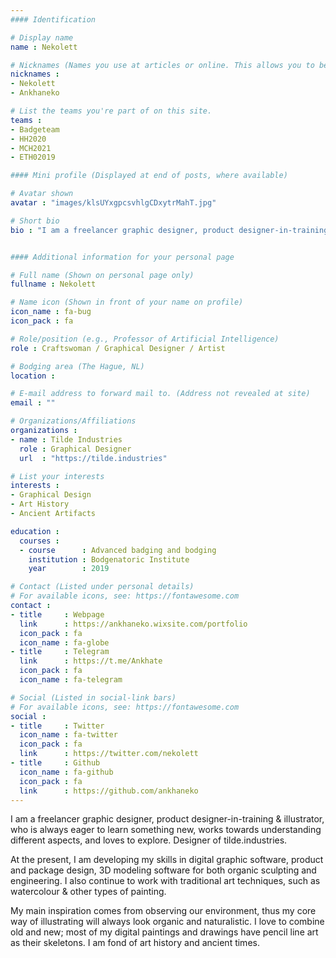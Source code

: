 ```yaml
---
#### Identification

# Display name
name : Nekolett

# Nicknames (Names you use at articles or online. This allows you to be linked at articles.)
nicknames :
- Nekolett
- Ankhaneko

# List the teams you're part of on this site.
teams :
- Badgeteam
- HH2020
- MCH2021
- ETH02019

#### Mini profile (Displayed at end of posts, where available)

# Avatar shown
avatar : "images/klsUYxgpcsvhlgCDxytrMahT.jpg"

# Short bio
bio : "I am a freelancer graphic designer, product designer-in-training & illustrator, who is always eager to learn something new, works towards understanding different aspects, and loves to explore."


#### Additional information for your personal page

# Full name (Shown on personal page only)
fullname : Nekolett

# Name icon (Shown in front of your name on profile)
icon_name : fa-bug
icon_pack : fa

# Role/position (e.g., Professor of Artificial Intelligence)
role : Craftswoman / Graphical Designer / Artist

# Bodging area (The Hague, NL)
location :

# E-mail address to forward mail to. (Address not revealed at site)
email : ""

# Organizations/Affiliations
organizations :
- name : Tilde Industries
  role : Graphical Designer
  url  : "https://tilde.industries"

# List your interests
interests :
- Graphical Design
- Art History
- Ancient Artifacts

education :
  courses :
  - course      : Advanced badging and bodging
    institution : Bodgenatoric Institute
    year        : 2019

# Contact (Listed under personal details)
# For available icons, see: https://fontawesome.com
contact :
- title     : Webpage
  link      : https://ankhaneko.wixsite.com/portfolio
  icon_pack : fa
  icon_name : fa-globe
- title     : Telegram
  link      : https://t.me/Ankhate
  icon_pack : fa
  icon_name : fa-telegram

# Social (Listed in social-link bars)
# For available icons, see: https://fontawesome.com
social :
- title     : Twitter
  icon_name : fa-twitter
  icon_pack : fa
  link      : https://twitter.com/nekolett
- title     : Github
  icon_name : fa-github
  icon_pack : fa
  link      : https://github.com/ankhaneko
---
```


I am a freelancer graphic designer, product designer-in-training & illustrator, who is always eager to learn something new, works towards understanding different aspects, and loves to explore. Designer of tilde.industries.

At the present, I am developing my skills in digital graphic software, product and package design, 3D modeling software for both organic sculpting and engineering. I also continue to work with traditional art techniques, such as watercolour & other types of painting.

My main inspiration comes from observing our environment, thus my core way of illustrating will always look organic and naturalistic. I love to combine old and new; most of my digital paintings and drawings have pencil line art as their skeletons. I am fond of art history and ancient times.

